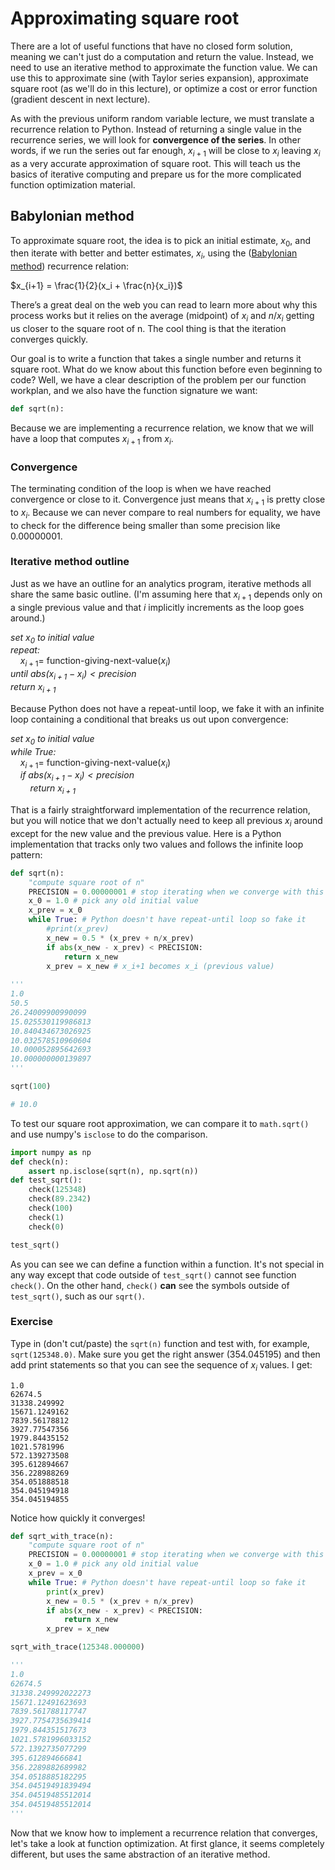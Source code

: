 
# Approximating square root

There are a lot of useful functions that have no closed form solution, meaning we can't just do a computation and return the value. Instead, we need to use an iterative method to approximate the function value. We can use this to approximate sine (with Taylor series expansion), approximate square root (as we'll do in this lecture), or optimize a cost or error function (gradient descent in next lecture).

As with the previous uniform random variable lecture, we must translate a recurrence relation to Python.  Instead of returning a single value in the recurrence series, we will look for **convergence of the series**. In other words, if we run the series out far enough, $x_{i+1}$ will be close to $x_i$ leaving $x_i$ as  a very accurate approximation of square root. This will teach us the basics of iterative computing and prepare us for the more complicated function optimization material.


## Babylonian method

To approximate square root, the idea is to pick an initial estimate, $x_0$, and then iterate with better and better estimates, $x_i$, using the ([Babylonian method](https://en.wikipedia.org/wiki/Methods_of_computing_square_roots#Babylonian_method)) recurrence relation:

$x_{i+1} = \frac{1}{2}(x_i + \frac{n}{x_i})$

There’s a great deal on the web you can read to learn more about why this process works but it relies on the average (midpoint) of $x_i$ and $n/x_i$ getting us closer to the square root of n. The cool thing is that the iteration converges quickly.

Our goal is to write a function that takes a single number and returns it square root. What do we know about this function before even beginning to code? Well, we have a clear description of the problem per our function workplan, and we also have the function signature we want:

```python
def sqrt(n):
```

Because we are implementing a recurrence relation, we know that we will have a loop that computes $x_{i+1}$ from $x_{i}$. 

### Convergence

The terminating condition of the loop is when we have reached convergence or close to it. Convergence just means that $x_{i+1}$ is pretty close to $x_i$. Because we can never compare to real numbers for equality, we have to check for the difference being smaller than some precision like 0.00000001.

### Iterative method outline

Just as we have an outline for an analytics program, iterative methods all share the same basic outline. (I'm assuming here that $x_{i+1}$ depends only on a single previous value and that $i$ implicitly increments as the loop goes around.)

*set $x_0$ to initial value*<br>
*repeat:*<br>
&nbsp;&nbsp;&nbsp;&nbsp;$x_{i+1} =$ function-giving-next-value$(x_i)$<br>
*until $abs(x_{i+1} - x_i) \lt precision$<br>
return $x_{i+1}$*<br>

Because Python does not have a repeat-until loop, we fake it with an infinite loop containing a conditional that breaks us out upon convergence:

*set $x_0$ to initial value*<br>
*while True:*<br>
&nbsp;&nbsp;&nbsp;&nbsp;$x_{i+1} =$ function-giving-next-value$(x_i)$<br>
&nbsp;&nbsp;&nbsp;&nbsp;*if $abs(x_{i+1} - x_i) \lt precision$<br>
&nbsp;&nbsp;&nbsp;&nbsp;&nbsp;&nbsp;&nbsp;&nbsp;return $x_{i+1}$*<br>

That is a fairly straightforward implementation of the recurrence relation, but you will notice that we don't actually need to keep all previous $x_i$ around except for the new value and the previous value. Here is a Python implementation that tracks only two values and follows the infinite loop pattern:


```python
def sqrt(n):
    "compute square root of n"
    PRECISION = 0.00000001 # stop iterating when we converge with this delta
    x_0 = 1.0 # pick any old initial value
    x_prev = x_0
    while True: # Python doesn't have repeat-until loop so fake it
        #print(x_prev)
        x_new = 0.5 * (x_prev + n/x_prev)
        if abs(x_new - x_prev) < PRECISION:
            return x_new
        x_prev = x_new # x_i+1 becomes x_i (previous value)
        
'''
1.0
50.5
26.24009900990099
15.025530119986813
10.840434673026925
10.032578510960604
10.000052895642693
10.000000000139897
'''
```


```python
sqrt(100)

# 10.0
```








To test our square root approximation, we can compare it to `math.sqrt()` and use numpy's `isclose` to do the comparison.


```python
import numpy as np
def check(n):
    assert np.isclose(sqrt(n), np.sqrt(n))
def test_sqrt():
    check(125348)
    check(89.2342)
    check(100)
    check(1)
    check(0)

test_sqrt()
```

As you can see we can define a function within a function. It's not special in any way except that code outside of `test_sqrt()` cannot see function `check()`. On the other hand, `check()` **can** see the symbols outside of `test_sqrt()`, such as our `sqrt()`.

### Exercise

Type in (don't cut/paste) the `sqrt(n)` function and test with, for example, `sqrt(125348.0)`. Make sure you get the right answer (354.045195) and then add print statements so that you can see the sequence of $x_{i}$ values. I get:

```
1.0
62674.5
31338.249992
15671.1249162
7839.56178812
3927.77547356
1979.84435152
1021.5781996
572.139273508
395.612894667
356.228988269
354.051888518
354.045194918
354.045194855
```

Notice how quickly it converges!


```python
def sqrt_with_trace(n):
    "compute square root of n"
    PRECISION = 0.00000001 # stop iterating when we converge with this delta
    x_0 = 1.0 # pick any old initial value
    x_prev = x_0
    while True: # Python doesn't have repeat-until loop so fake it
        print(x_prev)
        x_new = 0.5 * (x_prev + n/x_prev)
        if abs(x_new - x_prev) < PRECISION:
            return x_new
        x_prev = x_new

sqrt_with_trace(125348.000000)

'''
1.0
62674.5
31338.249992022273
15671.12491623693
7839.561788117747
3927.7754735639414
1979.844351517673
1021.5781996033152
572.1392735077299
395.612894666841
356.2289882689982
354.0518885182295
354.04519491839494
354.04519485512014
354.04519485512014
'''
```

Now that we know how to implement a recurrence relation that converges, let's take a look at function optimization. At first glance, it seems completely different, but uses the same abstraction of an iterative method.
